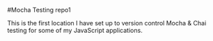 #Mocha Testing repo1

This is the first location I have set up to version control Mocha & Chai testing for some of my JavaScript applications. 
